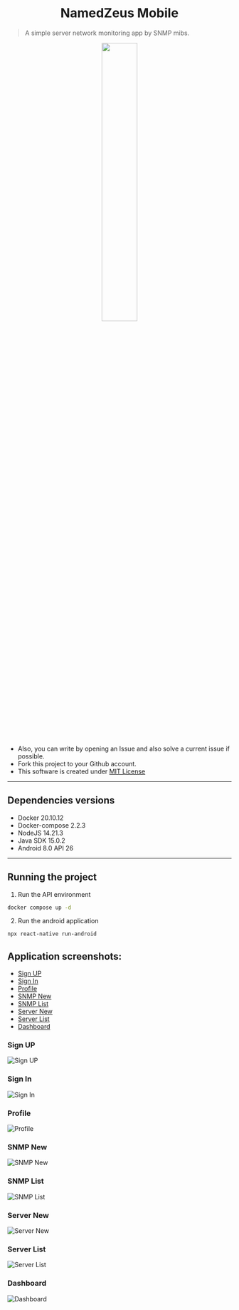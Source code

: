<h1 align="center"> NamedZeus Mobile </h1>

> A simple server network monitoring app by SNMP mibs.

<p align="center">
    <img src="MobileApp/src/assets/zeus.svg" style="width: 40%;" />
</p>

- Also, you can write by opening an Issue and also solve a current issue if possible.
- Fork this project to your Github account.
- This software is created under [MIT License](https://github.com/MuriloChianfa/NamedZeus-Mobile/blob/main/LICENSE)

<hr>

## Dependencies versions

- Docker 20.10.12
- Docker-compose 2.2.3
- NodeJS 14.21.3
- Java SDK 15.0.2
- Android 8.0 API 26

---

## Running the project

1. Run the API environment
```bash
docker compose up -d
```

2. Run the android application
```bash
npx react-native run-android
```

## Application screenshots:

- [Sign UP](#sign-up)
- [Sign In](#sign-in)
- [Profile](#profile)
- [SNMP New](#snmp-New)
- [SNMP List](#snmp-List)
- [Server New](#server-new)
- [Server List](#server-list)
- [Dashboard](#dashboard)

### Sign UP
![Sign UP](images/SignUp.png)

### Sign In
![Sign In](images/SignIn.png)

### Profile
![Profile](images/Profile.png)

### SNMP New
![SNMP New](images/SNMPNew.png)

### SNMP List
![SNMP List](images/SNMPList.png)

### Server New
![Server New](images/ServerNew.png)

### Server List
![Server List](images/ServerList.png)

### Dashboard
![Dashboard](images/Dashboard.png)


